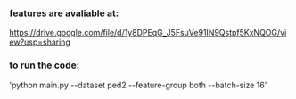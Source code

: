 ### features are avaliable at:
https://drive.google.com/file/d/1y8DPEqG_J5FsuVe91IN9Qstpf5KxNQOG/view?usp=sharing

### to run the code:
'python main.py --dataset ped2 --feature-group both  --batch-size 16'

